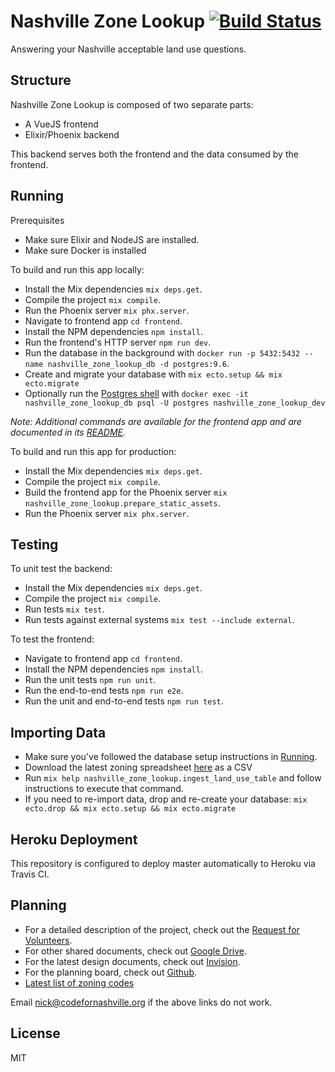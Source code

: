 # Nashville Zone Lookup [![Build Status](https://travis-ci.org/code-for-nashville/nashville-zone-lookup.svg?branch=temp%2Fsetup-travis)](https://travis-ci.org/code-for-nashville/nashville-zone-lookup)

Answering your Nashville acceptable land use questions.

## Structure
Nashville Zone Lookup is composed of two separate parts:
- A VueJS frontend
- Elixir/Phoenix backend

This backend serves both the frontend and the data consumed by the frontend.

## Running
Prerequisites
- Make sure Elixir and NodeJS are installed.
- Make sure Docker is installed

To build and run this app locally:
- Install the Mix dependencies `mix deps.get`.
- Compile the project `mix compile`.
- Run the Phoenix server `mix phx.server`.
- Navigate to frontend app `cd frontend`.
- Install the NPM dependencies `npm install`.
- Run the frontend's HTTP server `npm run dev`.
- Run the database in the background with `docker run -p 5432:5432 --name nashville_zone_lookup_db -d postgres:9.6`.
- Create and migrate your database with `mix ecto.setup && mix ecto.migrate`
- Optionally run the [Postgres shell](https://www.postgresql.org/docs/current/static/app-psql.html) with `docker exec -it nashville_zone_lookup_db psql -U postgres nashville_zone_lookup_dev`

_Note: Additional commands are available for the frontend app and are documented in its [README](frontend)._

To build and run this app for production:
- Install the Mix dependencies `mix deps.get`.
- Compile the project `mix compile`.
- Build the frontend app for the Phoenix server `mix nashville_zone_lookup.prepare_static_assets`.
- Run the Phoenix server `mix phx.server`.

## Testing
To unit test the backend:
- Install the Mix dependencies `mix deps.get`.
- Compile the project `mix compile`.
- Run tests `mix test`.
- Run tests against external systems `mix test --include external`.

To test the frontend:
- Navigate to frontend app `cd frontend`.
- Install the NPM dependencies `npm install`.
- Run the unit tests `npm run unit`.
- Run the end-to-end tests `npm run e2e`.
- Run the unit and end-to-end tests `npm run test`.

## Importing Data
* Make sure you've followed the database setup instructions in [Running](#running).
* Download the latest zoning spreadsheet [here](https://docs.google.com/spreadsheets/d/1O0Qc8nErSbstCiWpbpRQ0tPMS0NukCmcov2-s_u8Umg) as a CSV
* Run `mix help nashville_zone_lookup.ingest_land_use_table` and follow instructions to execute that command.
* If you need to re-import data, drop and re-create your database:
`mix ecto.drop && mix ecto.setup && mix ecto.migrate`

## Heroku Deployment
This repository is configured to deploy master automatically to Heroku via Travis CI.

## Planning
- For a detailed description of the project, check out the [Request for Volunteers](https://docs.google.com/document/d/17DNk0QQyi8SEK4utcMt3zT-Dc6vXzA_zcFwrEENvKJo/edit?usp=sharing).
- For other shared documents, check out [Google Drive](https://drive.google.com/drive/folders/0Byi0NApRjhBXekRiVFA5MlZ2OTQ?usp=sharing).
- For the latest design documents, check out [Invision](https://projects.invisionapp.com/freehand/document/K7B47ZJqI).
- For the planning board, check out [Github](https://github.com/code-for-nashville/nashville-zone-lookup/projects/1).
- [Latest list of zoning codes](https://library.municode.com/tn/metro_government_of_nashville_and_davidson_county/codes/code_of_ordinances?nodeId=CD_TIT17ZO_CH17.08ZODILAUS)

Email nick@codefornashville.org if the above links do not work.

## License
MIT
